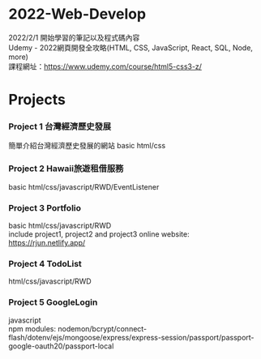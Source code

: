 # 2022-Web-Develop
2022/2/1 開始學習的筆記以及程式碼內容  
Udemy - 2022網頁開發全攻略(HTML, CSS, JavaScript, React, SQL, Node, more)  
課程網址：https://www.udemy.com/course/html5-css3-z/

# Projects
### Project 1 台灣經濟歷史發展
簡單介紹台灣經濟歷史發展的網站
basic html/css
### Project 2 Hawaii旅遊租借服務
basic html/css/javascript/RWD/EventListener
### Project 3 Portfolio
basic html/css/javascript/RWD  
include project1, project2 and project3 
online website: https://rjun.netlify.app/
### Project 4 TodoList
html/css/javascript/RWD
### Project 5 GoogleLogin
javascript  
npm modules: nodemon/bcrypt/connect-flash/dotenv/ejs/mongoose/express/express-session/passport/passport-google-oauth20/passport-local


